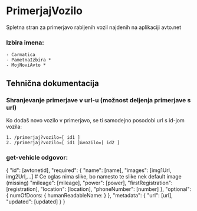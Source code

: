 # PrimerjajVozilo
Spletna stran za primerjavo rabljenih vozil najdenih na aplikaciji avto.net


### Izbira imena:
    - Carmatica
    - PametnaIzbira *
    - MojNoviAvto *


## Tehnična dokumentacija

### Shranjevanje primerjave v url-u (možnost deljenja primerjave s url)

Ko dodaš novo vozilo v primerjavo, se ti samodejno posodobi url s id-jom vozila:

    1. /primerjaj?vozilo=[ id1 ]
    2. /primerjaj?vozilo=[ id1 ]&vozilo=[ id2 ]


### get-vehicle odgovor:

{
    "id": [avtonetid],
    "required": {
        "name": [name],
        "images": [img1Url, img2Url,...]  # Ce oglas nima slike, bo namesto te slike nek default image (missing)
        "mileage": [mileage],
        "power": [power],
        "firstRegistration": [registration],
        "location": [location],
        "phoneNumber": [number]
    },
    "optional": {
        numOfDoors: {
            humanReadableName: 
        }
    },
    "metadata": {
        "url": [url],
        "updated": [updated]
    }
}